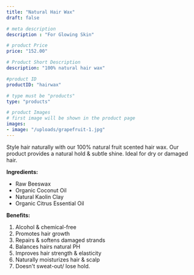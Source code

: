 ```yaml
---
title: "Natural Hair Wax"
draft: false

# meta description
description : "For Glowing Skin"

# product Price
price: "152.00"

# Product Short Description
description: "100% natural hair wax"

#product ID
productID: "hairwax"

# type must be "products"
type: "products"

# product Images
# first image will be shown in the product page
images:
- image: "/uploads/grapefruit-1.jpg"
---
```


Style hair naturally with our 100% natural fruit scented hair wax. Our product provides a natural hold & subtle shine. Ideal for dry or damaged hair.
  
**Ingredients:**
* Raw Beeswax
* Organic Coconut Oil
* Natural Kaolin Clay
* Organic Citrus Essential Oil

**Benefits:**
1. Alcohol & chemical-free
2. Promotes hair growth
3. Repairs & softens damaged strands
4. Balances hairs natural PH
5. Improves hair strength & elasticity
6. Naturally moisturizes hair & scalp
7. Doesn't sweat-out/ lose hold.

